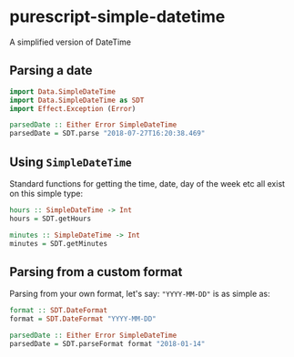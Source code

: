# purescript-simple-datetime
A simplified version of DateTime

## Parsing a date
```purescript
import Data.SimpleDateTime
import Data.SimpleDateTime as SDT
import Effect.Exception (Error)

parsedDate :: Either Error SimpleDateTime
parsedDate = SDT.parse "2018-07-27T16:20:38.469"
```

## Using `SimpleDateTime`
Standard functions for getting the time, date, day of the week etc all exist on
this simple type:

```purescript
hours :: SimpleDateTime -> Int
hours = SDT.getHours

minutes :: SimpleDateTime -> Int
minutes = SDT.getMinutes
```

## Parsing from a custom format
Parsing from your own format, let's say: `"YYYY-MM-DD"` is as simple as:

```purescript
format :: SDT.DateFormat
format = SDT.DateFormat "YYYY-MM-DD"

parsedDate :: Either Error SimpleDateTime
parsedDate = SDT.parseFormat format "2018-01-14"
```
